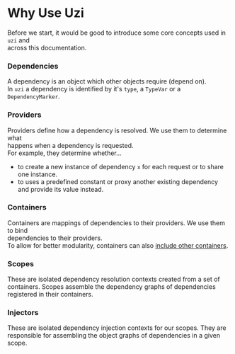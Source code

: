 # Why Use Uzi

Before we start, it would be good to introduce some core concepts used in `uzi` and  
across this documentation.


### Dependencies 

A dependency is an object which other objects require (depend on).  
In `uzi` a dependency is identified by it's `type`, a `TypeVar` or a `DependencyMarker`.

### Providers

Providers define how a dependency is resolved. We use them to determine what  
happens when a dependency is requested.  
For example, they determine whether...  
  - to create a new instance of dependency `x` for each request or to share one instance.
  - to uses a predefined constant or proxy another existing dependency and provide its value instead.
   
### Containers

Containers are mappings of dependencies to their providers. We use them to bind  
dependencies to their providers.  
To allow for better modularity, containers can also [include other containers]().
  
### Scopes

These are isolated dependency resolution contexts created from a set of containers.
Scopes assemble the dependency graphs of dependencies registered in their containers.

### Injectors

These are isolated dependency injection contexts for our scopes. 
They are responsible for assembling the object graphs of dependencies in a given scope.

